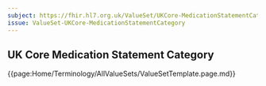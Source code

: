 ```yaml
---
subject: https://fhir.hl7.org.uk/ValueSet/UKCore-MedicationStatementCategory
issue: ValueSet-UKCore-MedicationStatementCategory
---
```

## UK Core Medication Statement Category

{{page:Home/Terminology/AllValueSets/ValueSetTemplate.page.md}}
